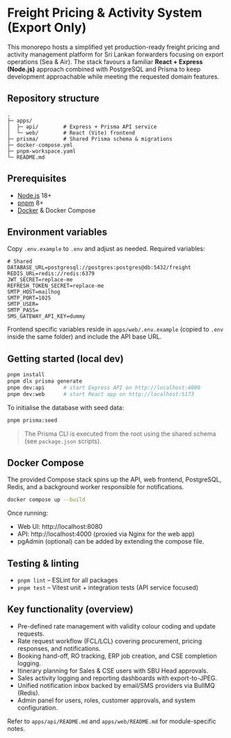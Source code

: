 # Freight Pricing & Activity System (Export Only)

This monorepo hosts a simplified yet production-ready freight pricing and activity management platform for Sri Lankan forwarders focusing on export operations (Sea & Air). The stack favours a familiar **React + Express (Node.js)** approach combined with PostgreSQL and Prisma to keep development approachable while meeting the requested domain features.

## Repository structure

```
.
├─ apps/
│  ├─ api/        # Express + Prisma API service
│  └─ web/        # React (Vite) frontend
├─ prisma/        # Shared Prisma schema & migrations
├─ docker-compose.yml
├─ pnpm-workspace.yaml
└─ README.md
```

## Prerequisites

- [Node.js](https://nodejs.org/) 18+
- [pnpm](https://pnpm.io/) 8+
- [Docker](https://www.docker.com/) & Docker Compose

## Environment variables

Copy `.env.example` to `.env` and adjust as needed. Required variables:

```
# Shared
DATABASE_URL=postgresql://postgres:postgres@db:5432/freight
REDIS_URL=redis://redis:6379
JWT_SECRET=replace-me
REFRESH_TOKEN_SECRET=replace-me
SMTP_HOST=mailhog
SMTP_PORT=1025
SMTP_USER=
SMTP_PASS=
SMS_GATEWAY_API_KEY=dummy
``` 

Frontend specific variables reside in `apps/web/.env.example` (copied to `.env` inside the same folder) and include the API base URL.

## Getting started (local dev)

```bash
pnpm install
pnpm dlx prisma generate
pnpm dev:api      # start Express API on http://localhost:4000
pnpm dev:web      # start React app on http://localhost:5173
```

To initialise the database with seed data:

```bash
pnpm prisma:seed
```

> The Prisma CLI is executed from the root using the shared schema (see `package.json` scripts).

## Docker Compose

The provided Compose stack spins up the API, web frontend, PostgreSQL, Redis, and a background worker responsible for notifications.

```bash
docker compose up --build
```

Once running:

- Web UI: http://localhost:8080
- API: http://localhost:4000 (proxied via Nginx for the web app)
- pgAdmin (optional) can be added by extending the compose file.

## Testing & linting

- `pnpm lint` – ESLint for all packages
- `pnpm test` – Vitest unit + integration tests (API service focused)

## Key functionality (overview)

- Pre-defined rate management with validity colour coding and update requests.
- Rate request workflow (FCL/LCL) covering procurement, pricing responses, and notifications.
- Booking hand-off, RO tracking, ERP job creation, and CSE completion logging.
- Itinerary planning for Sales & CSE users with SBU Head approvals.
- Sales activity logging and reporting dashboards with export-to-JPEG.
- Unified notification inbox backed by email/SMS providers via BullMQ (Redis).
- Admin panel for users, roles, customer approvals, and system configuration.

Refer to `apps/api/README.md` and `apps/web/README.md` for module-specific notes.

